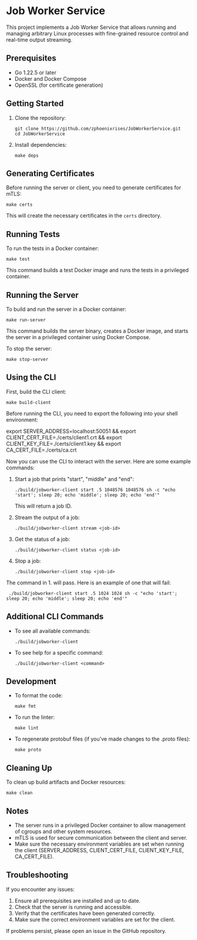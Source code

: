 # Job Worker Service

This project implements a Job Worker Service that allows running and managing arbitrary Linux processes with fine-grained resource control and real-time output streaming.

## Prerequisites

- Go 1.22.5 or later
- Docker and Docker Compose
- OpenSSL (for certificate generation)

## Getting Started

1. Clone the repository:
   ```
   git clone https://github.com/zphoenixrises/JobWorkerService.git
   cd JobWorkerService
   ```

2. Install dependencies:
   ```
   make deps
   ```

## Generating Certificates

Before running the server or client, you need to generate certificates for mTLS:

```
make certs
```

This will create the necessary certificates in the `certs` directory.

## Running Tests

To run the tests in a Docker container:

```
make test
```

This command builds a test Docker image and runs the tests in a privileged container.

## Running the Server

To build and run the server in a Docker container:

```
make run-server
```

This command builds the server binary, creates a Docker image, and starts the server in a privileged container using Docker Compose.

To stop the server:

```
make stop-server
```

## Using the CLI

First, build the CLI client:

```
make build-client
```
Before running the CLI, you need to export the following into your shell environment:

export SERVER_ADDRESS=localhost:50051 && export CLIENT_CERT_FILE=./certs/client1.crt && export CLIENT_KEY_FILE=./certs/client1.key && export CA_CERT_FILE=./certs/ca.crt

Now you can use the CLI to interact with the server. Here are some example commands:

1. Start a job that prints "start", "middle" and "end":
   ```
   ./build/jobworker-client start .5 1048576 1048576 sh -c "echo 'start'; sleep 20; echo 'middle'; sleep 20; echo 'end'"
   ```
   This will return a job ID.

2. Stream the output of a job:
   ```
   ./build/jobworker-client stream <job-id>
   ```

3. Get the status of a job:
   ```
   ./build/jobworker-client status <job-id>
   ```

4. Stop a job:
   ```
   ./build/jobworker-client stop <job-id>
   ```

The command in 1. will pass. Here is an example of one that will fail:
```
 ./build/jobworker-client start .5 1024 1024 sh -c "echo 'start'; sleep 20; echo 'middle'; sleep 20; echo 'end'"
```

## Additional CLI Commands

- To see all available commands:
  ```
  ./build/jobworker-client
  ```

- To see help for a specific command:
  ```
  ./build/jobworker-client <command> 
  ```

## Development

- To format the code:
  ```
  make fmt
  ```

- To run the linter:
  ```
  make lint
  ```

- To regenerate protobuf files (if you've made changes to the .proto files):
  ```
  make proto
  ```

## Cleaning Up

To clean up build artifacts and Docker resources:

```
make clean
```

## Notes

- The server runs in a privileged Docker container to allow management of cgroups and other system resources.
- mTLS is used for secure communication between the client and server.
- Make sure the necessary environment variables are set when running the client (SERVER_ADDRESS, CLIENT_CERT_FILE, CLIENT_KEY_FILE, CA_CERT_FILE).

## Troubleshooting

If you encounter any issues:

1. Ensure all prerequisites are installed and up to date.
2. Check that the server is running and accessible.
3. Verify that the certificates have been generated correctly.
4. Make sure the correct environment variables are set for the client.

If problems persist, please open an issue in the GitHub repository.